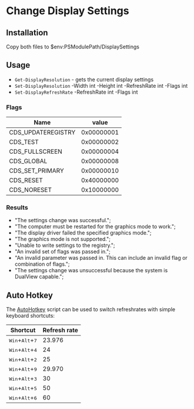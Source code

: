 # Change Display Settings

## Installation

Copy both files to $env:PSModulePath/DisplaySettings

## Usage

- `Get-DisplayResolution` - gets the current display settings
- `Set-DisplayResolution` -Width int -Height int -RefreshRate int -Flags int
- `Set-DisplayRefreshRate` -RefreshRate int -Flags int

### Flags

Name|value
-|-
CDS_UPDATEREGISTRY |          0x00000001
CDS_TEST           |          0x00000002
CDS_FULLSCREEN     |          0x00000004
CDS_GLOBAL         |          0x00000008
CDS_SET_PRIMARY    |          0x00000010
CDS_RESET          |          0x40000000
CDS_NORESET        |          0x10000000


### Results

- "The settings change was successful.";
- "The computer must be restarted for the graphics mode to work.";
- "The display driver failed the specified graphics mode.";
- "The graphics mode is not supported.";
- "Unable to write settings to the registry.";
- "An invalid set of flags was passed in.";
- "An invalid parameter was passed in. This can include an invalid flag or combination of flags.";
- "The settings change was unsuccessful because the system is DualView capable.";

## Auto Hotkey

The [AutoHotkey](https://www.autohotkey.com/) script can be used to switch refreshrates with simple keyboard shortcuts:

Shortcut | Refresh rate
--|--
<kbd>Win</kbd>+<kbd>Alt</kbd>+<kbd>7</kbd>|23.976
<kbd>Win</kbd>+<kbd>Alt</kbd>+<kbd>4</kbd>|24
<kbd>Win</kbd>+<kbd>Alt</kbd>+<kbd>2</kbd>|25
<kbd>Win</kbd>+<kbd>Alt</kbd>+<kbd>9</kbd>|29.970
<kbd>Win</kbd>+<kbd>Alt</kbd>+<kbd>3</kbd>|30
<kbd>Win</kbd>+<kbd>Alt</kbd>+<kbd>5</kbd>|50
<kbd>Win</kbd>+<kbd>Alt</kbd>+<kbd>6</kbd>|60
